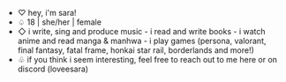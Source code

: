 - ♡ hey, i'm sara!
- ♤ 18 | she/her | female
- ◇ i write, sing and produce music - i read and write books - i watch anime and read manga & manhwa - i play games (persona, valorant, final fantasy, fatal frame, honkai star rail, borderlands and more!)
- ♧ if you think i seem interesting, feel free to reach out to me here or on discord (loveesara)
